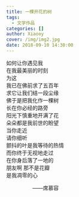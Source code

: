```yaml
---
title: 一棵开花的树
tags:
  - 文学作品
categories: []
author: Xiaooy
cover: /img/img2.jpg
date: 2018-09-10 14:30:00
---
```

如何让你遇见我  
在我最美丽的时刻  
为这  
我已在佛前求了五百年  
求它让我们结一段尘缘  
佛于是把我化作一棵树  
长在你必经的路旁  
阳光下慎重地开满了花  
朵朵都是我前世的盼望  
当你走近  
请你细听  
颤抖的叶是我等待的热情  
而你终于无视地走过  
在你身后落了一地的  
朋友啊 那不是花瓣  
是我凋零的心  

&emsp;&emsp;&emsp;&emsp;&emsp;——席慕容